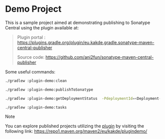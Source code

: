 # Demo Project

This is a sample project aimed at demonstrating publishing to Sonatype Central using the plugin available at: 
> Plugin portal : https://plugins.gradle.org/plugin/eu.kakde.gradle.sonatype-maven-central-publisher
> 
> Source code: https://github.com/ani2fun/sonatype-maven-central-publisher

Some useful commands:

```bash
./gradlew :plugin-demo:clean
```

```bash
./gradlew :plugin-demo:publishToSonatype
```

```bash
./gradlew :plugin-demo:getDeploymentStatus  -PdeploymentId=<Deployment-ID>
```

```bash
./gradlew :plugin-demo:tasks
```


> [!NOTE]
> You can explore published projects utilizing the [plugin](https://plugins.gradle.org/plugin/eu.kakde.gradle.sonatype-maven-central-publisher) by visiting the following link:
https://repo1.maven.org/maven2/eu/kakde/plugindemo/